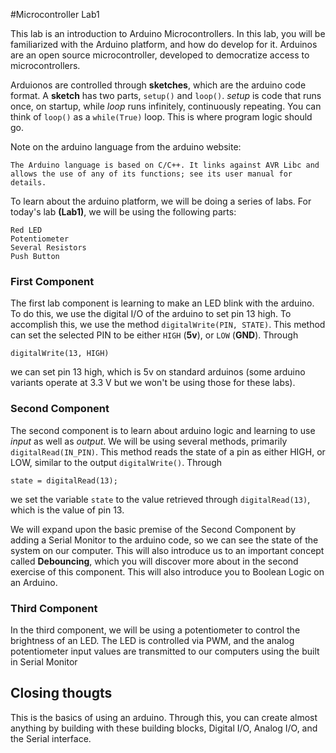 #Microcontroller Lab1

This lab is an introduction to Arduino Microcontrollers. In this lab, you will be familiarized with the Arduino platform, and how do develop for it. Arduinos are an open source microcontroller, developed to democratize access to microcontrollers. 

Arduionos are controlled through  __sketches__, which are the arduino code format. A __sketch__ has two parts, `setup()` and `loop()`.  *setup* is code that runs once, on startup, while *loop* runs infinitely, continuously repeating. You can think of `loop()` as a `while(True)` loop.  This is where program logic should go. 

Note on the arduino language from the arduino website:

	The Arduino language is based on C/C++. It links against AVR Libc and allows the use of any of its functions; see its user manual for details. 


To learn about the arduino platform, we will be doing a series of labs.  For today's lab __(Lab1)__, we will be using the following parts:

	Red LED
	Potentiometer
	Several Resistors
	Push Button

### First Component
The first lab component is learning to make an LED blink with the arduino.  To do this, we use the digital I/O of the arduino to set pin 13 high. To accomplish this, we use the method `digitalWrite(PIN, STATE)`.  This method can set the selected PIN to be either `HIGH` (__5v__), or `LOW` (__GND__). Through 

	digitalWrite(13, HIGH) 
we can set pin 13 high, which is 5v on standard arduinos (some arduino variants operate at 3.3 V but we won't be using those for these labs).

### Second Component
The second component is to learn about arduino logic and learning to use *input* as well as *output*. We will be using several methods, primarily `digitalRead(IN_PIN)`.  This method reads the state of a pin as either HIGH, or LOW, similar to the output `digitalWrite()`.  Through 

	state = digitalRead(13);
we set the variable `state` to the value retrieved through `digitalRead(13)`, which is the value of pin 13. 

We will expand upon the basic premise of the Second Component by adding a Serial Monitor to the arduino code, so we can see the state of the system on our computer.  This will also introduce us to an important concept called __Debouncing__, which you will discover more about in the second exercise of this component.  This will also introduce you to Boolean Logic on an Arduino.

### Third Component

In the third component, we will be using a potentiometer to control the brightness of an LED.  The LED is controlled via PWM, and the analog potentiometer input values are transmitted to our computers using the built in Serial Monitor
			
## Closing thougts
This is the basics of using an arduino. Through this, you can create almost anything by building with these building blocks, Digital I/O, Analog I/O, and the Serial interface.
		

